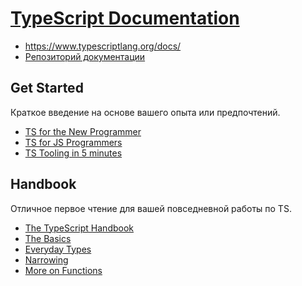 # [TypeScript Documentation](../index.md)

- <a href="https://www.typescriptlang.org/docs/" target="_blank">https://www.typescriptlang.org/docs/</a>
- <a href="https://github.com/microsoft/TypeScript-Website" target="_blank">Репозиторий документации</a>

## Get Started

Краткое введение на основе вашего опыта или предпочтений.

- [TS for the New Programmer](<./1. Get Started/1. TS for the New Programmer.md>)
- [TS for JS Programmers](<./1. Get Started/2. TS for JS Programmers.md>)
- [TS Tooling in 5 minutes](<./1. Get Started/3. TS Tooling in 5 minutes.md>)

## Handbook

Отличное первое чтение для вашей повседневной работы по TS.

- [The TypeScript Handbook](<./2. Handbook/1. The TypeScript Handbook.md>)
- [The Basics](<./2. Handbook/2. The Basics.md>)
- [Everyday Types](<./2. Handbook/3. Everyday Types.md>)
- [Narrowing](<./2. Handbook/4. Narrowing.md>)
- [More on Functions](<./2. Handbook/5. More on Functions.md>)
